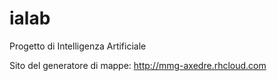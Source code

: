 ialab
=====

Progetto di Intelligenza Artificiale

Sito del generatore di mappe: http://mmg-axedre.rhcloud.com
